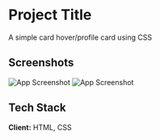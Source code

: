 # Project Title

A simple card hover/profile card using CSS
## Screenshots

![App Screenshot](https://user-images.githubusercontent.com/78584267/116919179-87396e00-ac6e-11eb-9b62-1173db77785a.png)
![App Screenshot](https://user-images.githubusercontent.com/78584267/116919196-89033180-ac6e-11eb-9292-d4ca34909b72.png)


## Tech Stack

**Client:** HTML, CSS


